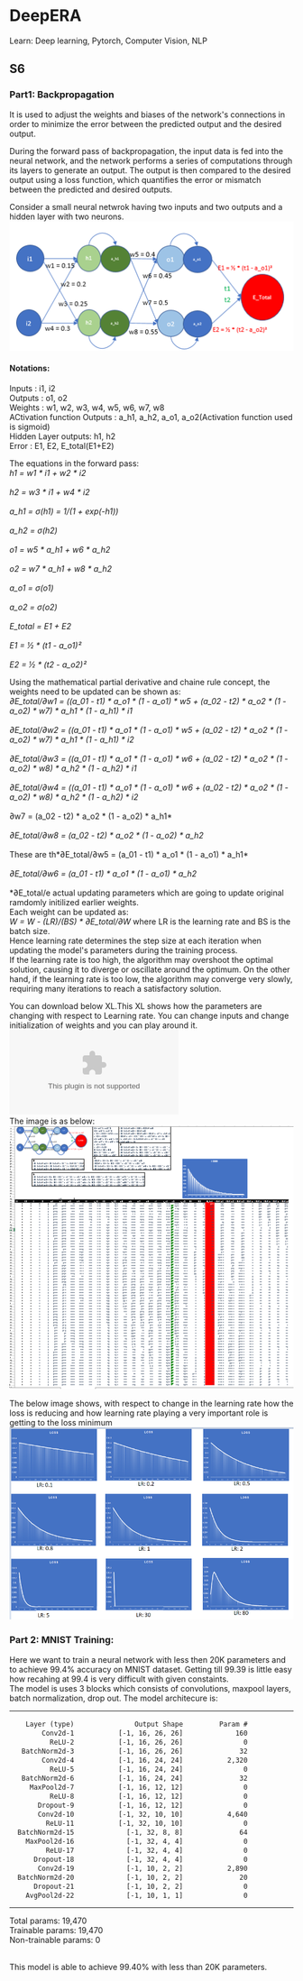 # DeepERA
Learn: Deep learning, Pytorch, Computer Vision, NLP

## S6
### Part1: Backpropagation
It is used to adjust the weights and biases of the network's connections in order to minimize the error between the predicted output and the desired output.<br>

During the forward pass of backpropagation, the input data is fed into the neural network, and the network performs a series of computations through its layers to generate an output. The output is then compared to the desired output using a loss function, which quantifies the error or mismatch between the predicted and desired outputs.

Consider a small neural netwrok having two inputs and two outputs and a hidden layer with two neurons.<br>
![Neural Network](./Assets/Back_PropNN.PNG)

#### Notations: 
Inputs  :   i1, i2<br>
Outputs :   o1, o2<br>
Weights :   w1, w2, w3, w4, w5, w6, w7, w8<br>
ACtivation function Outputs : a_h1, a_h2, a_o1, a_o2(Activation function used is sigmoid)<br>
Hidden Layer outputs: h1, h2<br>
Error   :   E1, E2, E_total(E1+E2)<br>

The equations in the forward pass:<br>
*h1 = w1 \* i1 + w2 \* i2*<br>		
*h2 = w3 \* i1 + w4 \* i2*<br>	
*a_h1 = σ(h1) = 1/(1 + exp(-h1))*	<br>	
*a_h2 = σ(h2)*	<br>	
*o1 = w5 \* a_h1 + w6 \* a_h2*	<br>	
*o2 = w7 \* a_h1 + w8 \* a_h2*		<br>	
*a_o1 = σ(o1)*	<br>		
*a_o2 = σ(o2)*<br>			
*E_total = E1 + E2*	<br>		
*E1 = ½ \* (t1 - a_o1)²*	<br>		
*E2 = ½ \* (t2 - a_o2)²*	<br>		

Using the mathematical partial derivative and chaine rule concept, the weights need to be updated can be shown as:<br>
*∂E_total/∂w1 = ((a_01 - t1) \* a_o1 \* (1 - a_o1) \* w5 +  (a_02 - t2) \* a_o2 \* (1 - a_o2) \* w7) \* a_h1 \* (1 - a_h1) \* i1*<br>												
*∂E_total/∂w2 = ((a_01 - t1) \* a_o1 \* (1 - a_o1) \* w5 +  (a_02 - t2) \* a_o2 \* (1 - a_o2) \* w7) \* a_h1 \* (1 - a_h1) \* i2*<br>										
*∂E_total/∂w3 = ((a_01 - t1) \* a_o1 \* (1 - a_o1) \* w6 +  (a_02 - t2) \* a_o2 \* (1 - a_o2) \* w8) \* a_h2 \* (1 - a_h2) \* i1*<br>											
*∂E_total/∂w4 = ((a_01 - t1) \* a_o1 \* (1 - a_o1) \* w6 +  (a_02 - t2) \* a_o2 \* (1 - a_o2) \* w8) \* a_h2 \* (1 - a_h2) \* i2*<br>											
∂w7 = (a_02 - t2) \* a_o2 \* (1 - a_o2) \*  a_h1*<br>					
*∂E_total/∂w8 = (a_02 - t2) \* a_o2 \* (1 - a_o2) \*  a_h2*<br>					
These are th*∂E_total/∂w5 = (a_01 - t1) \* a_o1 \* (1 - a_o1) \*  a_h1*<br>					
*∂E_total/∂w6 = (a_01 - t1) \* a_o1 \* (1 - a_o1) \*  a_h2*<br>				
*∂E_total/e actual updating parameters which are going to update original ramdomly initilized earlier weights.<br>
Each weight can be updated as:<br>
*W = W - (LR)/(BS) \* ∂E_total/∂W* where LR is the learning rate and BS is the batch size. <br>
Hence learning rate determines the step size at each iteration when updating the model's parameters during the training process. <br>
If the learning rate is too high, the algorithm may overshoot the optimal solution, causing it to diverge or oscillate around the optimum. On the other hand, if the learning rate is too low, the algorithm may converge very slowly, requiring many iterations to reach a satisfactory solution.<br>

You can download below XL.This XL shows how the parameters are changing with respect to Learning rate. You can change inputs and change initialization of weights and you can play around it.<br>
![BackPropagation Intuition](./Assets/BackProp_intuition.xlsx)<br>
The image is as below:<br>
![BP_Image](./Assets/BackPropXL.PNG)

The below image shows, with respect to change in the learning rate how the loss is reducing and how learning rate playing a very important role is getting to the loss minimum<br>
![LR](./Assets/LR.PNG)

### Part 2: MNIST Training:

Here we want to train a neural network with less then 20K parameters and to achieve 99.4% accuracy on MNIST dataset. Getting till 99.39 is little easy how recahing at 99.4 is very difficult with given constaints.<br>
The model is uses 3 blocks which consists of convolutions, maxpool layers, batch normalization, drop out.
The model architecure is:<br>

----------------------------------------------------------------
        Layer (type)               Output Shape         Param #
            Conv2d-1           [-1, 16, 26, 26]             160
              ReLU-2           [-1, 16, 26, 26]               0
       BatchNorm2d-3           [-1, 16, 26, 26]              32
            Conv2d-4           [-1, 16, 24, 24]           2,320
              ReLU-5           [-1, 16, 24, 24]               0
       BatchNorm2d-6           [-1, 16, 24, 24]              32
         MaxPool2d-7           [-1, 16, 12, 12]               0
              ReLU-8           [-1, 16, 12, 12]               0
           Dropout-9           [-1, 16, 12, 12]               0
           Conv2d-10           [-1, 32, 10, 10]           4,640
             ReLU-11           [-1, 32, 10, 10]               0
      BatchNorm2d-15             [-1, 32, 8, 8]              64
        MaxPool2d-16             [-1, 32, 4, 4]               0
             ReLU-17             [-1, 32, 4, 4]               0
          Dropout-18             [-1, 32, 4, 4]               0
           Conv2d-19             [-1, 10, 2, 2]           2,890
      BatchNorm2d-20             [-1, 10, 2, 2]              20
          Dropout-21             [-1, 10, 2, 2]               0
        AvgPool2d-22             [-1, 10, 1, 1]               0
----------------------------------------------------------------
Total params: 19,470<br>
Trainable params: 19,470<br>
Non-trainable params: 0<br>
<br>

This model is able to achieve 99.40% with less than 20K parameters.